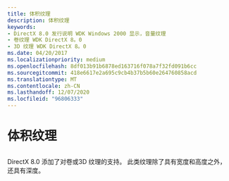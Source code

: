 ```yaml
---
title: 体积纹理
description: 体积纹理
keywords:
- DirectX 8.0 发行说明 WDK Windows 2000 显示，音量纹理
- 卷纹理 WDK DirectX 8。0
- 3D 纹理 WDK DirectX 8。0
ms.date: 04/20/2017
ms.localizationpriority: medium
ms.openlocfilehash: 8df013b91b6878ed163716f078a7f32fd091b6cc
ms.sourcegitcommit: 418e6617e2a695c9cb4b37b5b60e264760858acd
ms.translationtype: MT
ms.contentlocale: zh-CN
ms.lasthandoff: 12/07/2020
ms.locfileid: "96806333"
---
```

# <a name="volume-textures"></a>体积纹理


## <span id="ddk_volume_textures_gg"></span><span id="DDK_VOLUME_TEXTURES_GG"></span>


DirectX 8.0 添加了对卷或3D 纹理的支持。 此类纹理除了具有宽度和高度之外，还具有深度。

 

 





